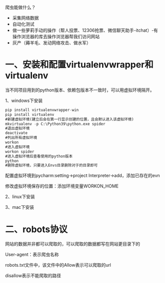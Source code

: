 爬虫能做什么？

- 采集网络数据
- 自动化测试
- 做一些萝莉手动的操作（帮人投票、12306抢票、微信聊天助手-itchat）-有操作浏览器的库去操作浏览器帮我们访问网站
- 灰产（薅羊毛、发动网络攻击、做水军）

# 一、安装和配置virtualenvwrapper和virtualenv

当不同项目用到的python版本、依赖包版本不一致时，可以用虚拟环境隔开。

1、windows下安装

```sql
pip install virtualenvwrapper-win
pip install virtualenv
#新建虚拟环境(建立后会在第一行显示创建的位置，且会默认进入该虚拟环境)
mkvirtualenv -p C:\Python39\python.exe spider
#退出虚拟环境
deactivate
#列出所有虚拟环境
workon
#进入虚拟环境
workon spider
#进入虚拟环境后查看使用的python版本
python
#删除虚拟环境，只要进入Envs目录删除对于的目录即可
```

配置虚拟环境到pycharm:setting->project Interpreter->add，添加已存在的evn

修改虚拟环境保存的位置：添加环境变量WORKON_HOME



2、linux下安装

3、mac下安装

# 二、robots协议

网站的数据并非都可以爬取的，可以爬取的数据都写在网站更目录下的

User-agent：表示爬虫名称

robots.txt文件中，该文件中的Allow表示可以爬取的url

disallow表示不能爬取的路径

